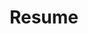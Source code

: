 ---
title: Resume
layout: cv
actions:
  - label: "Download as PDF"
    icon: pdf
    url: "/assets/documents/DataEngineer_Siby-Abin-Thomas.pdf"
---